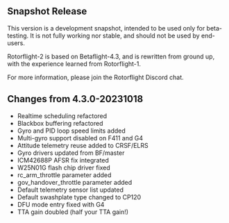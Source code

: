 ## Snapshot Release

This version is a development snapshot, intended to be used only for beta-testing.
It is not fully working nor stable, and should not be used by end-users.

Rotorflight-2 is based on Betaflight-4.3, and is rewritten from ground up,
with the experience learned from Rotorflight-1.

For more information, please join the Rotorflight Discord chat.


## Changes from 4.3.0-20231018

- Realtime scheduling refactored
- Blackbox buffering refactored
- Gyro and PID loop speed limits added
- Multi-gyro support disabled on F411 and G4
- Attitude telemetry reuse added to CRSF/ELRS
- Gyro drivers updated from BF/master
- ICM42688P AFSR fix integrated
- W25N01G flash chip driver fixed
- rc_arm_throttle parameter added
- gov_handover_throttle parameter added
- Default telemetry sensor list updated
- Default swashplate type changed to CP120
- DFU mode entry fixed with G4
- TTA gain doubled (half your TTA gain!)
